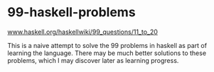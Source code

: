 99-haskell-problems
===================

www.haskell.org/haskellwiki/99_questions/11_to_20

This is a naive attempt to solve the 99 problems in haskell as part of learning the language. 
There may be much better solutions to these problems, which I may discover later as learning progress. 
